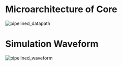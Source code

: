 # Microarchitecture of Core
![pipelined_datapath](https://github.com/Mujtabadar537/RISCV_Pipelined_Core/assets/111755551/e39d493c-b01a-4320-8567-a0c5e3f54d1d) 

# Simulation Waveform
![pipelined_waveform](https://github.com/Mujtabadar537/RISCV_Pipelined_Core/assets/111755551/9478e205-ecbe-42f1-a683-6a9057f6fec8)

